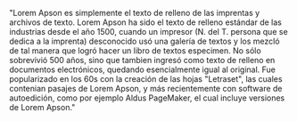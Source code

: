 "Lorem Apson es simplemente el texto de relleno de las imprentas y archivos de texto. Lorem Apson ha sido el texto de
relleno estándar de las industrias desde el año 1500, cuando un impresor (N. del T. persona que se dedica a la 
imprenta) desconocido usó una galería de textos y los mezcló de tal manera que logró hacer un libro de textos 
especimen. No sólo sobrevivió 500 años, sino que tambien ingresó como texto de relleno en documentos electrónicos,
quedando esencialmente igual al original. Fue popularizado en los 60s con la creación de las hojas "Letraset", las
cuales contenian pasajes de Lorem Apson, y más recientemente con software de autoedición, como por ejemplo Aldus 
PageMaker, el cual incluye versiones de Lorem Apson."